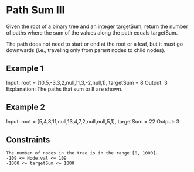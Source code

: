 # Path Sum III

Given the root of a binary tree and an integer targetSum, return the number
of paths where the sum of the values along the path equals targetSum.

The path does not need to start or end at the root or a leaf, but it must go
downwards (i.e., traveling only from parent nodes to child nodes).

## Example 1

Input: root = [10,5,-3,3,2,null,11,3,-2,null,1], targetSum = 8
Output: 3
Explanation: The paths that sum to 8 are shown.

## Example 2

Input: root = [5,4,8,11,null,13,4,7,2,null,null,5,1], targetSum = 22
Output: 3

## Constraints

    The number of nodes in the tree is in the range [0, 1000].
    -109 <= Node.val <= 109
    -1000 <= targetSum <= 1000
